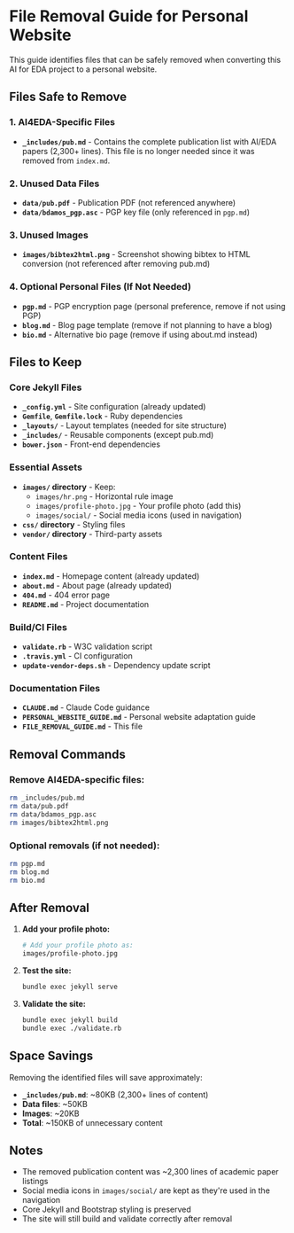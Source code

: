 # File Removal Guide for Personal Website

This guide identifies files that can be safely removed when converting this AI for EDA project to a personal website.

## Files Safe to Remove

### 1. AI4EDA-Specific Files
- **`_includes/pub.md`** - Contains the complete publication list with AI/EDA papers (2,300+ lines). This file is no longer needed since it was removed from `index.md`.

### 2. Unused Data Files
- **`data/pub.pdf`** - Publication PDF (not referenced anywhere)
- **`data/bdamos_pgp.asc`** - PGP key file (only referenced in `pgp.md`)

### 3. Unused Images
- **`images/bibtex2html.png`** - Screenshot showing bibtex to HTML conversion (not referenced after removing pub.md)

### 4. Optional Personal Files (If Not Needed)
- **`pgp.md`** - PGP encryption page (personal preference, remove if not using PGP)
- **`blog.md`** - Blog page template (remove if not planning to have a blog)
- **`bio.md`** - Alternative bio page (remove if using about.md instead)

## Files to Keep

### Core Jekyll Files
- **`_config.yml`** - Site configuration (already updated)
- **`Gemfile`**, **`Gemfile.lock`** - Ruby dependencies
- **`_layouts/`** - Layout templates (needed for site structure)
- **`_includes/`** - Reusable components (except pub.md)
- **`bower.json`** - Front-end dependencies

### Essential Assets
- **`images/` directory** - Keep:
  - `images/hr.png` - Horizontal rule image
  - `images/profile-photo.jpg` - Your profile photo (add this)
  - `images/social/` - Social media icons (used in navigation)
- **`css/` directory** - Styling files
- **`vendor/` directory** - Third-party assets

### Content Files
- **`index.md`** - Homepage content (already updated)
- **`about.md`** - About page (already updated)
- **`404.md`** - 404 error page
- **`README.md`** - Project documentation

### Build/CI Files
- **`validate.rb`** - W3C validation script
- **`.travis.yml`** - CI configuration
- **`update-vendor-deps.sh`** - Dependency update script

### Documentation Files
- **`CLAUDE.md`** - Claude Code guidance
- **`PERSONAL_WEBSITE_GUIDE.md`** - Personal website adaptation guide
- **`FILE_REMOVAL_GUIDE.md`** - This file

## Removal Commands

### Remove AI4EDA-specific files:
```bash
rm _includes/pub.md
rm data/pub.pdf
rm data/bdamos_pgp.asc
rm images/bibtex2html.png
```

### Optional removals (if not needed):
```bash
rm pgp.md
rm blog.md
rm bio.md
```

## After Removal

1. **Add your profile photo:**
   ```bash
   # Add your profile photo as:
   images/profile-photo.jpg
   ```

2. **Test the site:**
   ```bash
   bundle exec jekyll serve
   ```

3. **Validate the site:**
   ```bash
   bundle exec jekyll build
   bundle exec ./validate.rb
   ```

## Space Savings

Removing the identified files will save approximately:
- **`_includes/pub.md`**: ~80KB (2,300+ lines of content)
- **Data files**: ~50KB
- **Images**: ~20KB
- **Total**: ~150KB of unnecessary content

## Notes

- The removed publication content was ~2,300 lines of academic paper listings
- Social media icons in `images/social/` are kept as they're used in the navigation
- Core Jekyll and Bootstrap styling is preserved
- The site will still build and validate correctly after removal